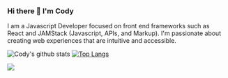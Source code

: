 ### Hi there 👋 I'm Cody

I am a Javascript Developer focused on front end frameworks such as React and JAMStack (Javascript, APIs, and Markup). I'm passionate about creating web experiences that are intuitive and accessible.

![Cody's github stats](https://github-readme-stats.vercel.app/api?username=codywall&show_icons=true&count_private=true&hide=stars) [![Top Langs](https://github-readme-stats.vercel.app/api/top-langs/?username=codywall&hide=cmake,c,makefile,c%2B%2B)](https://github.com/anuraghazra/github-readme-stats)

![](https://komarev.com/ghpvc/?username=your-github-username)
